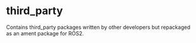 # third_party

Contains third_party packages written by other developers but repackaged as an ament package for ROS2.
